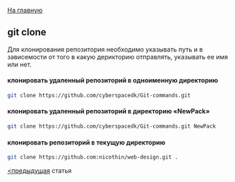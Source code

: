 [На главную](/readme.md)

## git clone

Для клонирования репозитория необходимо указывать путь и в зависемости от того в какую дерикторию отправлять, указывать ее имя или нет.

#### клонировать удаленный репозиторий в одноименную директорию
```bash
git clone https://github.com/cyberspacedk/Git-commands.git
``` 

#### клонировать удаленный репозиторий в директорию «NewPack»
```bash
git clone https://github.com/cyberspacedk/Git-commands.git NewPack 
```

#### клонировать репозиторий в текущую директорию
```bash
git clone https://github.com:nicothin/web-design.git .  
``` 

[<предыдущая](reset.md) статья